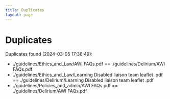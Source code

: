 ```yaml
---
title: Duplicates
layout: page
---
```


# Duplicates

Duplicates found (2024-03-05 17:36:49):

- ./guidelines/Ethics_and_Law/AWI FAQs.pdf == ./guidelines/Delirium/AWI FAQs.pdf
- ./guidelines/Ethics_and_Law/Learning Disabled liaison team leaflet .pdf == ./guidelines/Delirium/Learning Disabled liaison team leaflet .pdf
- ./guidelines/Policies_and_admin/AWI FAQs.pdf == ./guidelines/Delirium/AWI FAQs.pdf